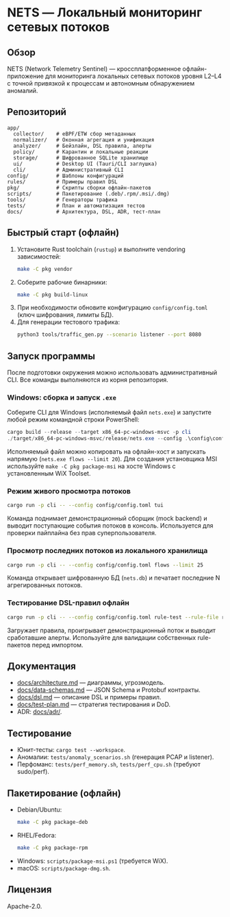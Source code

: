# NETS — Локальный мониторинг сетевых потоков

## Обзор
NETS (Network Telemetry Sentinel) — кроссплатформенное офлайн-приложение для мониторинга локальных сетевых потоков уровня L2–L4 с точной привязкой к процессам и автономным обнаружением аномалий.

## Репозиторий
```
app/
  collector/    # eBPF/ETW сбор метаданных
  normalizer/   # Оконная агрегация и унификация
  analyzer/     # Бейзлайн, DSL правила, алерты
  policy/       # Карантин и локальные реакции
  storage/      # Шифрованное SQLite хранилище
  ui/           # Desktop UI (Tauri/CLI заглушка)
  cli/          # Административный CLI
config/         # Шаблоны конфигураций
rules/          # Примеры правил DSL
pkg/            # Скрипты сборки офлайн-пакетов
scripts/        # Пакетирование (.deb/.rpm/.msi/.dmg)
tools/          # Генераторы трафика
tests/          # План и автоматизация тестов
docs/           # Архитектура, DSL, ADR, тест-план
```

## Быстрый старт (офлайн)
1. Установите Rust toolchain (`rustup`) и выполните vendoring зависимостей:
   ```bash
   make -C pkg vendor
   ```
2. Соберите рабочие бинарники:
   ```bash
   make -C pkg build-linux
   ```
3. При необходимости обновите конфигурацию `config/config.toml` (ключ шифрования, лимиты БД).
4. Для генерации тестового трафика:
   ```bash
   python3 tools/traffic_gen.py --scenario listener --port 8080
   ```

## Запуск программы
После подготовки окружения можно использовать административный CLI. Все команды выполняются из корня репозитория.

### Windows: сборка и запуск `.exe`
Соберите CLI для Windows (исполняемый файл `nets.exe`) и запустите любой режим командной строки PowerShell:
```powershell
cargo build --release --target x86_64-pc-windows-msvc -p cli
./target/x86_64-pc-windows-msvc/release/nets.exe --config .\config\config.toml tui
```
Исполняемый файл можно копировать на офлайн-хост и запускать напрямую (`nets.exe flows --limit 20`). Для создания установщика MSI используйте `make -C pkg package-msi` на хосте Windows с установленным WiX Toolset.

### Режим живого просмотра потоков
```bash
cargo run -p cli -- --config config/config.toml tui
```
Команда поднимает демонстрационный сборщик (mock backend) и выводит поступающие события потоков в консоль. Используется для проверки пайплайна без прав суперпользователя.

### Просмотр последних потоков из локального хранилища
```bash
cargo run -p cli -- --config config/config.toml flows --limit 25
```
Команда открывает шифрованную БД (`nets.db`) и печатает последние N агрегированных потоков.

### Тестирование DSL-правил офлайн
```bash
cargo run -p cli -- --config config/config.toml rule-test --rule-file rules/default.rules
```
Загружает правила, проигрывает демонстрационный поток и выводит сработавшие алерты. Используйте для валидации собственных rule-пакетов перед импортом.

## Документация
* [docs/architecture.md](docs/architecture.md) — диаграммы, угрозмодель.
* [docs/data-schemas.md](docs/data-schemas.md) — JSON Schema и Protobuf контракты.
* [docs/dsl.md](docs/dsl.md) — описание DSL и примеры правил.
* [docs/test-plan.md](docs/test-plan.md) — стратегия тестирования и DoD.
* ADR: [docs/adr/](docs/adr/).

## Тестирование
* Юнит-тесты: `cargo test --workspace`.
* Аномалии: `tests/anomaly_scenarios.sh` (генерация PCAP и listener).
* Перфоманс: `tests/perf_memory.sh`, `tests/perf_cpu.sh` (требуют sudo/perf).

## Пакетирование (офлайн)
* Debian/Ubuntu:
  ```bash
  make -C pkg package-deb
  ```
* RHEL/Fedora:
  ```bash
  make -C pkg package-rpm
  ```
* Windows: `scripts/package-msi.ps1` (требуется WiX).
* macOS: `scripts/package-dmg.sh`.

## Лицензия
Apache-2.0.
